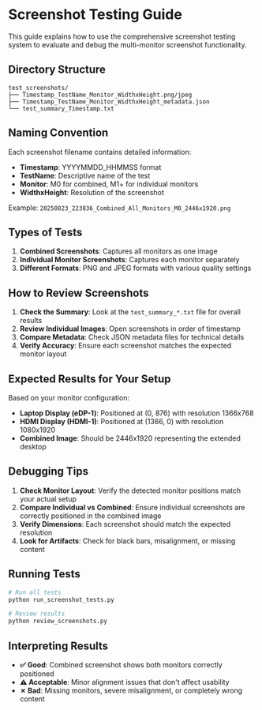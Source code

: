 # Screenshot Testing Guide

This guide explains how to use the comprehensive screenshot testing system to evaluate and debug the multi-monitor screenshot functionality.

## Directory Structure

```
test_screenshots/
├── Timestamp_TestName_Monitor_WidthxHeight.png/jpeg
├── Timestamp_TestName_Monitor_WidthxHeight_metadata.json
└── test_summary_Timestamp.txt
```

## Naming Convention

Each screenshot filename contains detailed information:
- **Timestamp**: YYYYMMDD_HHMMSS format
- **TestName**: Descriptive name of the test
- **Monitor**: M0 for combined, M1+ for individual monitors
- **WidthxHeight**: Resolution of the screenshot

Example: `20250823_223836_Combined_All_Monitors_M0_2446x1920.png`

## Types of Tests

1. **Combined Screenshots**: Captures all monitors as one image
2. **Individual Monitor Screenshots**: Captures each monitor separately
3. **Different Formats**: PNG and JPEG formats with various quality settings

## How to Review Screenshots

1. **Check the Summary**: Look at the `test_summary_*.txt` file for overall results
2. **Review Individual Images**: Open screenshots in order of timestamp
3. **Compare Metadata**: Check JSON metadata files for technical details
4. **Verify Accuracy**: Ensure each screenshot matches the expected monitor layout

## Expected Results for Your Setup

Based on your monitor configuration:
- **Laptop Display (eDP-1)**: Positioned at (0, 876) with resolution 1366x768
- **HDMI Display (HDMI-1)**: Positioned at (1366, 0) with resolution 1080x1920
- **Combined Image**: Should be 2446x1920 representing the extended desktop

## Debugging Tips

1. **Check Monitor Layout**: Verify the detected monitor positions match your actual setup
2. **Compare Individual vs Combined**: Ensure individual screenshots are correctly positioned in the combined image
3. **Verify Dimensions**: Each screenshot should match the expected resolution
4. **Look for Artifacts**: Check for black bars, misalignment, or missing content

## Running Tests

```bash
# Run all tests
python run_screenshot_tests.py

# Review results
python review_screenshots.py
```

## Interpreting Results

- **✅ Good**: Combined screenshot shows both monitors correctly positioned
- **⚠ Acceptable**: Minor alignment issues that don't affect usability
- **✗ Bad**: Missing monitors, severe misalignment, or completely wrong content